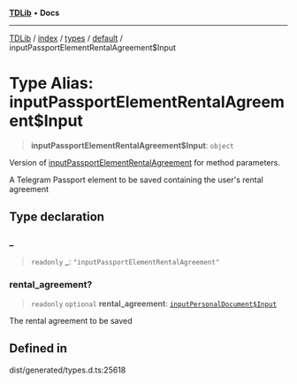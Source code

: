 [**TDLib**](../../../../../../README.md) • **Docs**

***

[TDLib](../../../../../../modules.md) / [index](../../../../../README.md) / [types](../../../README.md) / [default](../README.md) / inputPassportElementRentalAgreement$Input

# Type Alias: inputPassportElementRentalAgreement$Input

> **inputPassportElementRentalAgreement$Input**: `object`

Version of [inputPassportElementRentalAgreement](inputPassportElementRentalAgreement.md) for method parameters.

A Telegram Passport element to be saved containing the user's rental agreement

## Type declaration

### \_

> `readonly` **\_**: `"inputPassportElementRentalAgreement"`

### rental\_agreement?

> `readonly` `optional` **rental\_agreement**: [`inputPersonalDocument$Input`](inputPersonalDocument$Input.md)

The rental agreement to be saved

## Defined in

dist/generated/types.d.ts:25618
